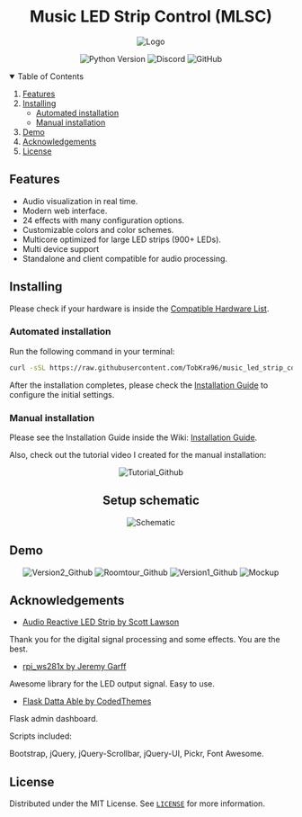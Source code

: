 <h1 align="center">
  Music LED Strip Control (MLSC)
</h1>

<p align="center">
    <img src="https://user-images.githubusercontent.com/24798198/107574531-1d6d7300-6bef-11eb-8d7f-83c42a5784d2.png" alt="Logo" />
</p>

<p align="center">
  <a style="text-decoration:none" href="https://www.python.org/downloads/release/python-3613/">
    <img src="https://img.shields.io/badge/python-3.6+-blue.svg?color=3498DB&style=flat-square" alt="Python Version" />
  </a>
  <a style="text-decoration:none" href="https://discord.gg/bMmWYGcz/">
    <img src="https://img.shields.io/discord/774182494277992478?color=3498DB&style=flat-square&label=discord" alt="Discord" />
  </a>
  <a style="text-decoration:none" href="https://github.com/TobKra96/music_led_strip_control/blob/master/LICENSE">
    <img src="https://img.shields.io/github/license/TobKra96/music_led_strip_control?color=3498DB&style=flat-square" alt="GitHub" />
  </a>
</p>


<details open="open">
  <summary>Table of Contents</summary>
  <ol>
    <li><a href="#features">Features</a></li>
    <li>
      <a href="#installing">Installing</a>
      <ul>
        <li><a href="#automated-installation">Automated installation</a></li>
        <li><a href="#manual-installation">Manual installation</a></li>
      </ul>
    </li>
    <li><a href="#demo">Demo</a></li>
    <li><a href="#acknowledgements">Acknowledgements</a></li>
    <li><a href="#license">License</a></li>
  </ol>
</details>


## Features

- Audio visualization in real time.
- Modern web interface.
- 24 effects with many configuration options.
- Customizable colors and color schemes.
- Multicore optimized for large LED strips (900+ LEDs).
- Multi device support
- Standalone and client compatible for audio processing.


## Installing

Please check if your hardware is inside the [Compatible Hardware List](https://github.com/TobKra96/music_led_strip_control/wiki/Compatible-Hardware-List).

### Automated installation
Run the following command in your terminal:
```bash
curl -sSL https://raw.githubusercontent.com/TobKra96/music_led_strip_control/master/setup.sh | sudo bash
```
After the installation completes, please check the [Installation Guide](https://github.com/TobKra96/music_led_strip_control/wiki/Installation-Guide#iv-configure-music-led-strip-control) to configure the initial settings.

### Manual installation
Please see the Installation Guide inside the Wiki: [Installation Guide](https://github.com/TobKra96/music_led_strip_control/wiki/Installation-Guide).

Also, check out the tutorial video I created for the manual installation:

<p align="center">
  <a style="text-decoration:none" href="https://youtu.be/ShpOVoOpqrQ">
    <img src="https://user-images.githubusercontent.com/24798198/108500735-87051580-72b0-11eb-8841-65f79421277a.png" alt="Tutorial_Github" />
  </a>
</p>

<h2 align="center">
    Setup schematic
</h2>
<p align="center">
  <a style="text-decoration:none" href="https://github.com/TobKra96/music_led_strip_control/wiki/Installation-Guide">
    <img src="https://user-images.githubusercontent.com/24798198/107310140-209c1e00-6a8c-11eb-8bbb-0e99f63e667c.png" alt="Schematic" />
  </a>
</p>


## Demo

<p align="center">
  <a style="text-decoration:none" href="https://youtu.be/DankmP4riOo">
    <img src="https://user-images.githubusercontent.com/24798198/108499122-24127f00-72ae-11eb-8668-7c720f527c46.png" alt="Version2_Github" />
  </a>
  <a style="text-decoration:none" href="https://youtu.be/eUSX9l89th0">
    <img src="https://user-images.githubusercontent.com/24798198/108499722-0abe0280-72af-11eb-9dc1-f37e3df0b0e7.png" alt="Roomtour_Github" />
  </a>
  <a style="text-decoration:none" href="https://youtu.be/jAL1DfeYQI8">
    <img src="https://user-images.githubusercontent.com/24798198/108499975-68eae580-72af-11eb-9115-594b11f503cf.png" alt="Version1_Github" />
  </a>
  <a style="text-decoration:none" href="">
    <img src="https://user-images.githubusercontent.com/24798198/112079905-48999980-8b81-11eb-846f-30a475092874.png" alt="Mockup" />
  </a>
</p>


## Acknowledgements

* [Audio Reactive LED Strip by Scott Lawson](https://github.com/scottlawsonbc/audio-reactive-led-strip)

Thank you for the digital signal processing and some effects. You are the best.

* [rpi_ws281x by Jeremy Garff](https://github.com/jgarff/rpi_ws281x)

Awesome library for the LED output signal. Easy to use.

* [Flask Datta Able by CodedThemes](https://appseed.us/admin-dashboards/flask-datta-able)

Flask admin dashboard.

Scripts included:

Bootstrap, jQuery, jQuery-Scrollbar, jQuery-UI, Pickr, Font Awesome.


## License

Distributed under the MIT License. See [`LICENSE`](https://github.com/TobKra96/music_led_strip_control/blob/master/LICENSE) for more information.
